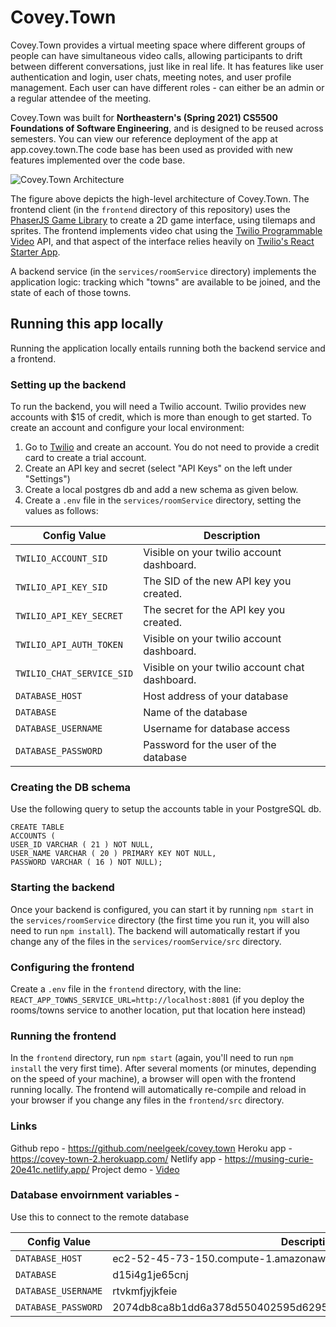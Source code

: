 # Covey.Town

Covey.Town provides a virtual meeting space where different groups of people can have simultaneous video calls, allowing participants to drift between different conversations, just like in real life. It has features like user authentication and login, user chats, meeting notes, and user profile management. Each user can have different roles - can either be an admin or a regular attendee of the meeting.

Covey.Town was built for **Northeastern's (Spring 2021) CS5500 Foundations of Software Engineering**, and is designed to be reused across semesters. You can view our reference deployment of the app at app.covey.town.The code base has been used as provided with new features implemented over the code base.

![Covey.Town Architecture](https://i.imgur.com/lFgT8Rc.png)

The figure above depicts the high-level architecture of Covey.Town.
The frontend client (in the `frontend` directory of this repository) uses the [PhaserJS Game Library](https://phaser.io) to create a 2D game interface, using tilemaps and sprites.
The frontend implements video chat using the [Twilio Programmable Video](https://www.twilio.com/docs/video) API, and that aspect of the interface relies heavily on [Twilio's React Starter App](https://github.com/twilio/twilio-video-app-react).

A backend service (in the `services/roomService` directory) implements the application logic: tracking which "towns" are available to be joined, and the state of each of those towns.

## Running this app locally

Running the application locally entails running both the backend service and a frontend.

### Setting up the backend

To run the backend, you will need a Twilio account. Twilio provides new accounts with $15 of credit, which is more than enough to get started.
To create an account and configure your local environment:

1. Go to [Twilio](https://www.twilio.com/) and create an account. You do not need to provide a credit card to create a trial account.
2. Create an API key and secret (select "API Keys" on the left under "Settings")
3. Create a local postgres db and add a new schema as given below.
4. Create a `.env` file in the `services/roomService` directory, setting the values as follows:

| Config Value              | Description                                    |
| ------------------------- | ---------------------------------------------- |
| `TWILIO_ACCOUNT_SID`      | Visible on your twilio account dashboard.      |
| `TWILIO_API_KEY_SID`      | The SID of the new API key you created.        |
| `TWILIO_API_KEY_SECRET`   | The secret for the API key you created.        |
| `TWILIO_API_AUTH_TOKEN`   | Visible on your twilio account dashboard.      |
| `TWILIO_CHAT_SERVICE_SID` | Visible on your twilio account chat dashboard. |
| `DATABASE_HOST`           | Host address of your database                  |
| `DATABASE`                | Name of the database                           |
| `DATABASE_USERNAME`       | Username for database access                   |
| `DATABASE_PASSWORD`       | Password for the user of the database          |

### Creating the DB schema

Use the following query to setup the accounts table in your PostgreSQL db.

```
CREATE TABLE
ACCOUNTS (
USER_ID VARCHAR ( 21 ) NOT NULL,
USER_NAME VARCHAR ( 20 ) PRIMARY KEY NOT NULL,
PASSWORD VARCHAR ( 16 ) NOT NULL);
```

### Starting the backend

Once your backend is configured, you can start it by running `npm start` in the `services/roomService` directory (the first time you run it, you will also need to run `npm install`).
The backend will automatically restart if you change any of the files in the `services/roomService/src` directory.

### Configuring the frontend

Create a `.env` file in the `frontend` directory, with the line: `REACT_APP_TOWNS_SERVICE_URL=http://localhost:8081` (if you deploy the rooms/towns service to another location, put that location here instead)

### Running the frontend

In the `frontend` directory, run `npm start` (again, you'll need to run `npm install` the very first time). After several moments (or minutes, depending on the speed of your machine), a browser will open with the frontend running locally.
The frontend will automatically re-compile and reload in your browser if you change any files in the `frontend/src` directory.

### Links

Github repo - https://github.com/neelgeek/covey.town
Heroku app - https://covey-town-2.herokuapp.com/
Netlify app - https://musing-curie-20e41c.netlify.app/
Project demo - [Video](https://northeastern.sharepoint.com/:v:/s/CS5500-Spring2021-FSE-Team42/EUqcyR-yWrJKgCZsPJkJuWUB5fwkbp-CCC8hEKhb4wO-9A?e=1rMCzg)

### Database envoirnment variables -

Use this to connect to the remote database

| Config Value        | Description                                                      |
| ------------------- | ---------------------------------------------------------------- |
| `DATABASE_HOST`     | ec2-52-45-73-150.compute-1.amazonaws.com                         |
| `DATABASE`          | d15i4g1je65cnj                                                   |
| `DATABASE_USERNAME` | rtvkmfjyjkfeie                                                   |
| `DATABASE_PASSWORD` | 2074db8ca8b1dd6a378d550402595d629595d6f55f00b2b722d4febacb4c11f7 |
